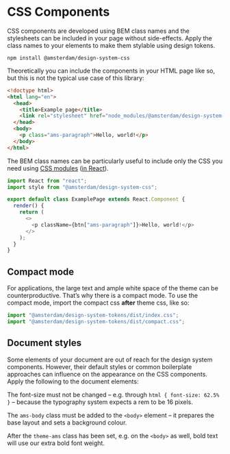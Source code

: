 <!-- @license CC0-1.0 -->

# CSS Components

CSS components are developed using BEM class names and the stylesheets can be included in your page without side-effects.
Apply the class names to your elements to make them stylable using design tokens.

`npm install @amsterdam/design-system-css`

Theoretically you can include the components in your HTML page like so, but this is not the typical use case of this library:

```html
<!doctype html>
<html lang="en">
  <head>
    <title>Example page</title>
    <link rel="stylesheet" href="node_modules/@amsterdam/design-system-css" />
  </head>
  <body>
    <p class="ams-paragraph">Hello, world!</p>
  </body>
</html>
```

The BEM class names can be particularly useful to include only the CSS you need using [CSS modules](https://css-tricks.com/css-modules-part-1-need/) ([in React](https://css-tricks.com/css-modules-part-3-react/)).

```js
import React from "react";
import style from "@amsterdam/design-system-css";

export default class ExamplePage extends React.Component {
  render() {
    return (
      <>
        <p className={btn["ams-paragraph"]}>Hello, world!</p>
      </>
    );
  }
}
```

## Compact mode

For applications, the large text and ample white space of the theme can be counterproductive.
That’s why there is a compact mode.
To use the compact mode, import the compact css **after** theme css, like so:

```javascript
import "@amsterdam/design-system-tokens/dist/index.css";
import "@amsterdam/design-system-tokens/dist/compact.css";
```

## Document styles

Some elements of your document are out of reach for the design system components.
However, their default styles or common boilerplate approaches can influence on the appearance on the CSS components.
Apply the following to the document elements:

The font-size must not be changed – e.g. through `html { font-size: 62.5% }` – because the typography system expects a rem to be 16 pixels.

The `ams-body` class must be added to the `<body>` element – it prepares the base layout and sets a background colour.

After the `theme-ams` class has been set, e.g. on the `<body>` as well, bold text will use our extra bold font weight.
